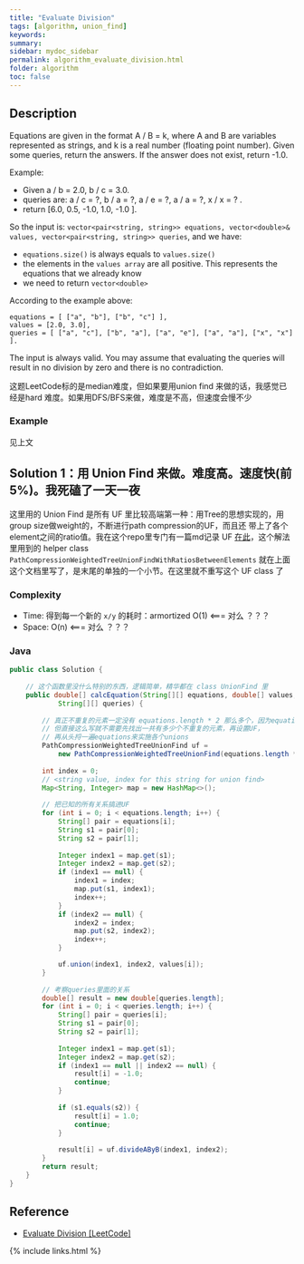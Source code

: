 ```yaml
---
title: "Evaluate Division"
tags: [algorithm, union_find]
keywords:
summary:
sidebar: mydoc_sidebar
permalink: algorithm_evaluate_division.html
folder: algorithm
toc: false
---
```


## Description
Equations are given in the format A / B = k, where A and B are variables represented as strings, and k is a real number (floating point number). Given some queries, return the answers. If the answer does not exist, return -1.0.

Example:
* Given a / b = 2.0, b / c = 3.0. 
* queries are: a / c = ?, b / a = ?, a / e = ?, a / a = ?, x / x = ? . 
* return [6.0, 0.5, -1.0, 1.0, -1.0 ].

So the input is: `vector<pair<string, string>> equations, vector<double>& values, vector<pair<string, string>> queries`, and we have:
* `equations.size()` is always equals to `values.size()`
* the elements in the `values array` are all positive. This represents the equations that we already know
* we need to return `vector<double>`

According to the example above:
```
equations = [ ["a", "b"], ["b", "c"] ],
values = [2.0, 3.0],
queries = [ ["a", "c"], ["b", "a"], ["a", "e"], ["a", "a"], ["x", "x"] ]. 
```
The input is always valid. You may assume that evaluating the queries will result in no division by zero and there is no contradiction.

这题LeetCode标的是median难度，但如果要用union find 来做的话，我感觉已经是hard 难度。如果用DFS/BFS来做，难度是不高，但速度会慢不少

### Example
见上文

## Solution 1：用 Union Find 来做。难度高。速度快(前5%)。我死磕了一天一夜
这里用的 Union Find 是所有 UF 里比较高端第一种：用Tree的思想实现的，用group size做weight的，不断进行path compression的UF，而且还
带上了各个element之间的ratio值。我在这个repo里专门有一篇md记录 UF [在此](https://github.com/HungryOrc/hungryorc.github.io/edit/master/pages/algorithm/algorithm_union_find.md)，这个解法里用到的 helper class `PathCompressionWeightedTreeUnionFindWithRatiosBetweenElements` 就在上面这个文档里写了，是末尾的单独的一个小节。在这里就不重写这个 UF class 了

### Complexity
* Time: 得到每一个新的 `x/y` 的耗时：armortized O(1) <=== 对么 ？？？
* Space: O(n) <=== 对么 ？？？

### Java
```java
public class Solution {
    
    // 这个函数里没什么特别的东西，逻辑简单，精华都在 class UnionFind 里
    public double[] calcEquation(String[][] equations, double[] values, 
            String[][] queries) {
        
        // 真正不重复的元素一定没有 equations.length * 2 那么多个，因为equations里有重复元素，
        // 但直接这么写就不需要先找出一共有多少个不重复的元素，再设置UF，
        // 再从头捋一遍equations来实施各个unions
        PathCompressionWeightedTreeUnionFind uf = 
            new PathCompressionWeightedTreeUnionFind(equations.length * 2);
        
        int index = 0;
        // <string value, index for this string for union find>
        Map<String, Integer> map = new HashMap<>();
        
        // 把已知的所有关系搞进UF
        for (int i = 0; i < equations.length; i++) {
            String[] pair = equations[i];
            String s1 = pair[0];
            String s2 = pair[1];
            
            Integer index1 = map.get(s1);
            Integer index2 = map.get(s2);
            if (index1 == null) {
                index1 = index;
                map.put(s1, index1);
                index++;
            }
            if (index2 == null) {
                index2 = index;
                map.put(s2, index2);
                index++;
            }

            uf.union(index1, index2, values[i]);
        }
        
        // 考察queries里面的关系
        double[] result = new double[queries.length];
        for (int i = 0; i < queries.length; i++) {
            String[] pair = queries[i];
            String s1 = pair[0];
            String s2 = pair[1];
            
            Integer index1 = map.get(s1);
            Integer index2 = map.get(s2);
            if (index1 == null || index2 == null) {
                result[i] = -1.0;
                continue;
            }
            
            if (s1.equals(s2)) {
                result[i] = 1.0;
                continue;
            }
            
            result[i] = uf.divideAByB(index1, index2);            
        }
        return result;
    }
}
```

## Reference
* [Evaluate Division [LeetCode]](https://leetcode.com/problems/evaluate-division/description/)

{% include links.html %}
